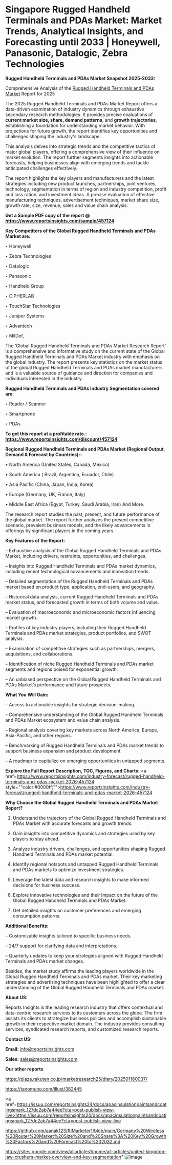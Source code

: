 # Singapore Rugged Handheld Terminals and PDAs Market: Market Trends, Analytical Insights, and Forecasting until 2033 | Honeywell, Panasonic, Datalogic, Zebra Technologies

<strong>Rugged Handheld Terminals and PDAs Market Snapshot 2025-2033:</strong>

Comprehensive Analysis of the <a href=https://www.reportsinsights.com/sample/457124>Rugged Handheld Terminals and PDAs Market</a> Report for 2025

The 2025 Rugged Handheld Terminals and PDAs Market Report offers a data-driven examination of industry dynamics through exhaustive secondary research methodologies. It provides precise evaluations of <strong>current market size, share, demand patterns</strong>, and <strong>growth trajectories</strong>, establishing a foundation for understanding market behavior. With projections for future growth, the report identifies key opportunities and challenges shaping the industry's landscape.

This analysis delves into strategic trends and the competitive tactics of major global players, offering a comprehensive view of their influence on market evolution. The report further segments insights into actionable forecasts, helping businesses align with emerging trends and tackle anticipated challenges effectively.

The report highlights the key players and manufacturers and the latest strategies including new product launches, partnerships, joint ventures, technology, segmentation in terms of region and industry competition, profit and loss ration, and investment ideas. A precise evaluation of effective manufacturing techniques, advertisement techniques, market share size, growth rate, size, revenue, sales and value chain analysis.

<strong>Get a Sample PDF copy of the report @ <a href=https://www.reportsinsights.com/sample/457124 style=color:#0000ff;>https://www.reportsinsights.com/sample/457124</a></strong>

<strong>Key Competitors of the Global Rugged Handheld Terminals and PDAs Market are:</strong>

‣ Honeywell

‣ Zebra Technologies

‣ Datalogic

‣ Panasonic

‣ Handheld Group

‣ CIPHERLAB

‣ TouchStar Technologies

‣ Juniper Systems

‣ Advantech

‣ MilDef,

The ‘Global Rugged Handheld Terminals and PDAs Market Research Report’ is a comprehensive and informative study on the current state of the Global Rugged Handheld Terminals and PDAs Market industry with emphasis on the global industry. The report presents key statistics on the market status of the global Rugged Handheld Terminals and PDAs market manufacturers and is a valuable source of guidance and direction for companies and individuals interested in the industry.

<strong>Rugged Handheld Terminals and PDAs Industry Segmentation covered are:</strong>

‣ Reader / Scanner

‣ Smartphone

‣ PDAs

<strong>To get this report at a profitable rate.: <a href=https://www.reportsinsights.com/discount/457124 style=color:#0000ff;>https://www.reportsinsights.com/discount/457124</a></strong>

<strong>Regional Rugged Handheld Terminals and PDAs Market (Regional Output, Demand &amp; Forecast by Countries):-</strong>

• North America (United States, Canada, Mexico)

• South America ( Brazil, Argentina, Ecuador, Chile)

• Asia Pacific (China, Japan, India, Korea)

• Europe (Germany, UK, France, Italy)

• Middle East Africa (Egypt, Turkey, Saudi Arabia, Iran) And More.

The research report studies the past, present, and future performance of the global market. The report further analyzes the present competitive scenario, prevalent business models, and the likely advancements in offerings by significant players in the coming years.

<strong>Key Features of the Report:</strong>

– Exhaustive analysis of the Global Rugged Handheld Terminals and PDAs Market, including drivers, restraints, opportunities, and challenges.

– Insights into Rugged Handheld Terminals and PDAs market dynamics, including recent technological advancements and innovation trends.

– Detailed segmentation of the Rugged Handheld Terminals and PDAs market based on product type, application, end-users, and geography.

– Historical data analysis, current Rugged Handheld Terminals and PDAs market status, and forecasted growth in terms of both volume and value.

– Evaluation of macroeconomic and microeconomic factors influencing market growth.

– Profiles of key industry players, including their Rugged Handheld Terminals and PDAs market strategies, product portfolios, and SWOT analysis.

– Examination of competitive strategies such as partnerships, mergers, acquisitions, and collaborations.

– Identification of niche Rugged Handheld Terminals and PDAs market segments and regions poised for exponential growth.

– An unbiased perspective on the Global Rugged Handheld Terminals and PDAs Market’s performance and future prospects.

<strong>What You Will Gain:</strong>

– Access to actionable insights for strategic decision-making.

– Comprehensive understanding of the Global Rugged Handheld Terminals and PDAs Market ecosystem and value chain analysis.

– Regional analysis covering key markets across North America, Europe, Asia-Pacific, and other regions.

– Benchmarking of Rugged Handheld Terminals and PDAs market trends to support business expansion and product development.

– A roadmap to capitalize on emerging opportunities in untapped segments.

<strong>Explore the Full Report Description, TOC, Figures, and Charts:</strong>
<a href=https://www.reportsinsights.com/industry-forecast/rugged-handheld-terminals-and-pdas-market-2026-457124 style=""color:#0000ff;"">https://www.reportsinsights.com/industry-forecast/rugged-handheld-terminals-and-pdas-market-2026-457124</a>

<strong>Why Choose the Global Rugged Handheld Terminals and PDAs Market Report?</strong>

1. Understand the trajectory of the Global Rugged Handheld Terminals and PDAs Market with accurate forecasts and growth trends.

2. Gain insights into competitive dynamics and strategies used by key players to stay ahead.

3. Analyze industry drivers, challenges, and opportunities shaping Rugged Handheld Terminals and PDAs market potential.

4. Identify regional hotspots and untapped Rugged Handheld Terminals and PDAs markets to optimize investment strategies.

5. Leverage the latest data and research insights to make informed decisions for business success.

6. Explore innovative technologies and their impact on the future of the Global Rugged Handheld Terminals and PDAs Market.

7. Get detailed insights on customer preferences and emerging consumption patterns.

<strong>Additional Benefits:</strong>

– Customizable insights tailored to specific business needs.

– 24/7 support for clarifying data and interpretations.

– Quarterly updates to keep your strategies aligned with Rugged Handheld Terminals and PDAs market changes.

Besides, the market study affirms the leading players worldwide in the Global Rugged Handheld Terminals and PDAs market. Their key marketing strategies and advertising techniques have been highlighted to offer a clear understanding of the Global Rugged Handheld Terminals and PDAs market.

<strong><strong>About US</strong>:</strong>

Reports Insights is the leading research industry that offers contextual and data-centric research services to its customers across the globe. The firm assists its clients to strategize business policies and accomplish sustainable growth in their respective market domain. The industry provides consulting services, syndicated research reports, and customized research reports.

<strong>Contact US:</strong>

<p class=><b>Email:</b> <a href=mailto:info@reportsinsights.com>info@reportsinsights.com</a></p>
<p class=><b>Sales:</b> <a href=mailto:sales@reportsinsights.com>sales@reportsinsights.com</a></p>

<strong>Our other reports</strong>

<a href=https://plaza.rakuten.co.jp/marketresearch25/diary/202501160037/>https://plaza.rakuten.co.jp/marketresearch25/diary/202501160037/</a>

<a href=https://tanomuno.com/illust/382445>https://tanomuno.com/illust/382445</a>

<a href=https://issuu.com/reportsinsights24/docs/apacinsulationpaintsandcoatingsmark_127dc2ab7a44ee?cta=post-publish-view-live>https://issuu.com/reportsinsights24/docs/apacinsulationpaintsandcoatingsmark_127dc2ab7a44ee?cta=post-publish-view-live</a>

<a href=https://github.com/aanak123/RIMarketer1/blob/main/Germany%20Wireless%20Router%20Market%20Size%20and%20Share%3A%20Key%20Growth%20Factors%20and%20Forecast%20to%202032.md>https://github.com/aanak123/RIMarketer1/blob/main/Germany%20Wireless%20Router%20Market%20Size%20and%20Share%3A%20Key%20Growth%20Factors%20and%20Forecast%20to%202032.md</a>

<a href=https://sites.google.com/view/allarticles1/home/all-articles/united-kingdom-jaw-crushers-market-overview-and-key-segmentation>https://sites.google.com/view/allarticles1/home/all-articles/united-kingdom-jaw-crushers-market-overview-and-key-segmentation</a>"
![image](https://github.com/user-attachments/assets/fc86f0c5-fd2a-4dd3-a4ab-27be6095dd99)
